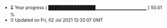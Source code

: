 - ⏳ Year progress { ███████████████▁▁▁▁▁▁▁▁▁▁▁▁▁▁▁ } 50.01 %
- ⏰ Updated on Fri, 02 Jul 2021 12:32:07 GMT

